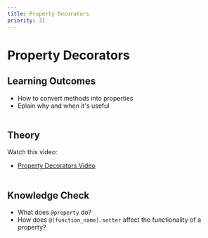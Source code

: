 ```yaml
---
title: Property Decorators
priority: 31
---
```


# Property Decorators

## Learning Outcomes

- How to convert methods into properties
- Eplain why and when it's useful
  <br><br>

## Theory

Watch this video:

- [Property Decorators Video](https://www.youtube.com/watch?v=jCzT9XFZ5bw)
  <br><br>

## Knowledge Check

- What does `@property` do?
- How does `@[function_name].setter` affect the functionality of a property?
  <br><br>
